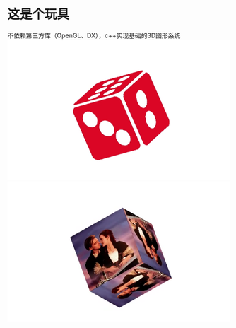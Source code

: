 # 这是个玩具
不依赖第三方库（OpenGL、DX），c++实现基础的3D图形系统
![image](https://github.com/xiejingcai/Graphic/blob/master/1.png)
![image](https://github.com/xiejingcai/Graphic/blob/master/2.png)
